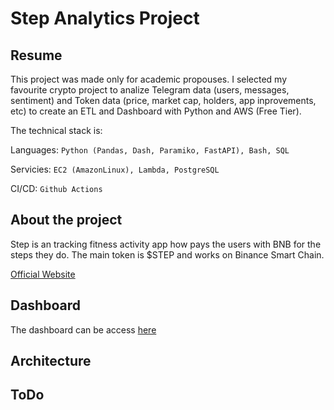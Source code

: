 # Step Analytics Project
## Resume

This project was made only for academic propouses. I selected my favourite crypto project to analize Telegram data (users, messages, sentiment) and Token data (price, market cap, holders, app inprovements, etc) to create an ETL and Dashboard with Python and AWS (Free Tier).

The technical stack is:

Languages: `Python (Pandas, Dash, Paramiko, FastAPI), Bash, SQL`

Servicies: `EC2 (AmazonLinux), Lambda, PostgreSQL`

CI/CD: `Github Actions`

## About the project 

Step is an tracking fitness activity app how pays the users with BNB for the steps they do. The main token is $STEP and works on Binance Smart Chain.

[Official Website](https://www.walkwithstep.io)

## Dashboard

The dashboard can be access [here](https://www.step-analytics.tk)

## Architecture


## ToDo

